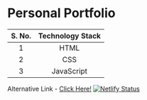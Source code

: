 # Personal Portfolio #

|S. No.|Technology Stack|
|:----:|:--------------:|
|  1   |     HTML       |
|  2   |     CSS        |
|  3   |    JavaScript  |

Alternative Link - [Click Here!](mynameisankit.netlify.app)
[![Netlify Status](https://api.netlify.com/api/v1/badges/c08a5eda-16b9-43c5-9354-d05e0a08c6cf/deploy-status)](https://app.netlify.com/sites/mynameisankit/deploys)

